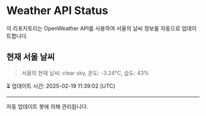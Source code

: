 
# Weather API Status

이 리포지토리는 OpenWeather API를 사용하여 서울의 날씨 정보를 자동으로 업데이트합니다.

## 현재 서울 날씨
> 서울의 현재 날씨: clear sky, 온도: -3.24°C, 습도: 43%

⏳ 업데이트 시간: 2025-02-19 11:39:02 (UTC)

---
자동 업데이트 봇에 의해 관리됩니다.
